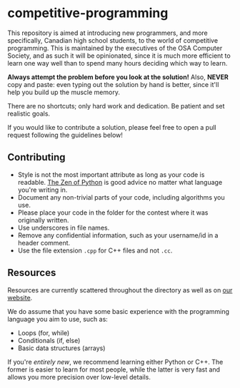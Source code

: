 # competitive-programming

This repository is aimed at introducing new programmers, and more specifically, Canadian high school students, to the world of competitive programming. This is maintained by the executives of the OSA Computer Society, and as such it will be opinionated, since it is much more efficient to learn one way well than to spend many hours deciding which way to learn.

**Always attempt the problem before you look at the solution!** Also, **NEVER** copy and paste: even typing out the solution by hand is better, since it'll help you build up the muscle memory.

There are no shortcuts; only hard work and dedication. Be patient and set realistic goals.

If you would like to contribute a solution, please feel free to open a pull request following the guidelines below!

## Contributing

- Style is not the most important attribute as long as your code is readable. [The Zen of Python](https://zen-of-python.info/) is good advice no matter what language you're writing in.
- Document any non-trivial parts of your code, including algorithms you use.
- Please place your code in the folder for the contest where it was originally written.
- Use underscores in file names.
- Remove any confidential information, such as your username/id in a header comment.
- Use the file extension `.cpp` for C++ files and not `.cc`.

## Resources

Resources are currently scattered throughout the directory as well as on [our website](https://alexandercai.gitbook.io/osacs/).

We do assume that you have some basic experience with the programming language you aim to use, such as:

- Loops (for, while)
- Conditionals (if, else)
- Basic data structures (arrays)

If you're *entirely new*, we recommend learning either Python or C++. The former is easier to learn for most people, while the latter is very fast and allows you more precision over low-level details.
